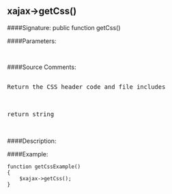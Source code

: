 ## xajax->getCss()

####Signature: public function getCss()

####Parameters:
<pre>

</pre>
####Source Comments:
<pre>

Return the CSS header code and file includes



return string


</pre>
####Description:


####Example:
```
function getCssExample()
{
	$xajax->getCss();
}
```